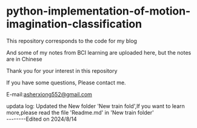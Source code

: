 # python-implementation-of-motion-imagination-classification
This repository corresponds to the code for my blog




And some of my notes from BCI learning are uploaded here, but the notes are in Chinese

Thank you for your interest in this repository



If you have some questions, Please contact me.


E-mail:asherxiong552@gmail.com




updata log:
Updated the New folder 'New train fold',If you want to learn more,please read the file 'Readme.md' in 'New train folder'        
--------Edited on 2024/8/14
